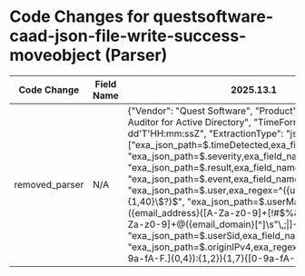 # Code Changes for questsoftware-caad-json-file-write-success-moveobject (Parser)

| Code Change | Field Name | 2025.13.1 | 2025.14.1 |
|-------------|------------|-----------|------------|
| removed_parser | N/A | {"Vendor": "Quest Software", "Product": "Quest Change Auditor for Active Directory", "TimeFormat": "yyyy-MM-dd'T'HH:mm:ssZ", "ExtractionType": "json", "Fields": ["exa_json_path=$.timeDetected,exa_field_name=time", "exa_json_path=$.severity,exa_field_name=alert_severity", "exa_json_path=$.result,exa_field_name=result", "exa_json_path=$.event,exa_field_name=action", "exa_json_path=$.user,exa_regex=^({user}[\w\.\-\!\#\^\~]{1,40}\$?)$", "exa_json_path=$.userMail,exa_regex=({email_address}([A-Za-z0-9]+[!#$%&'+\/=?^_`~.\-])*[A-Za-z0-9]+@({email_domain}[^\]\s\"\\,;\|]+\.[^\]\s\"\\,;\|]+))", "exa_json_path=$.userSid,exa_field_name=user_sid", "exa_json_path=$.originIPv4,exa_regex=({dest_ip}((([0-9a-fA-F.]{0,4}):{1,2}){1,7}([0-9a-fA-F]){0,4})|(((25[0-5]|(2[0-4]|1\d|[0-9]|)\d)\.?\b){4}))(:({dest_port}\d+))?", "exa_json_path=$.computer,exa_field_name=dest_host", "exa_json_path=$.domain,exa_field_name=domain", "exa_json_path=$.folderPath,exa_field_name=file_dir", "exa_json_path=$.fileName,exa_regex=({file_name}[^\"]+?(\.({file_ext}[^\"\.]+))?)$", "exa_json_path=$.description,exa_field_name=additional_info", "exa_json_path=$.event,exa_regex=(EMC )?(File|Folder) ({access}(opened|deleted|moved|renamed|created|contents written))", "exa_json_path=$.action,exa_regex=({access}(Delete|Move|Rename|Add)) Object"], "Name": "questsoftware-caad-json-file-write-success-moveobject", "Conditions": ["\"action\": \"Move Object\"", "\"folderPath\": \"", "\"timeDetected\": \""], "ParserVersion": "v1.0.0"} | N/A |